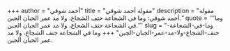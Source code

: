+++
author = "أحمد شوقي"
title = "مقولة أحمد شوقي"
description = "مقولة أحمد شوقي: وما في الشجاعة حتف الشجاع، ولا مد عمر الجبان الجبن."
quote = '''وما في الشجاعة حتف الشجاع، ولا مد عمر الجبان الجبن.'''
slug = "وما-في-الشجاعة-حتف-الشجاع-ولا-مد-عمر-الجبان-الجبن"
+++
وما في الشجاعة حتف الشجاع، ولا مد عمر الجبان الجبن.
